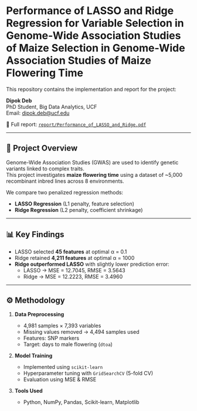 # Performance of LASSO and Ridge Regression for Variable Selection in Genome-Wide Association Studies of Maize Selection in Genome-Wide Association Studies of Maize Flowering Time

This repository contains the implementation and report for the project:

**Dipok Deb**  
PhD Student, Big Data Analytics, UCF  
Email: dipok.deb@ucf.edu  

📄 Full report: [`report/Performance_of_LASSO_and_Ridge.pdf`](report/Performance_of_LASSO_and_Ridge.pdf)

---

## 📖 Project Overview
Genome-Wide Association Studies (GWAS) are used to identify genetic variants linked to complex traits.  
This project investigates **maize flowering time** using a dataset of ~5,000 recombinant inbred lines across 8 environments.  

We compare two penalized regression methods:
- **LASSO Regression** (L1 penalty, feature selection)
- **Ridge Regression** (L2 penalty, coefficient shrinkage)

---

## 📊 Key Findings
- LASSO selected **45 features** at optimal α = 0.1  
- Ridge retained **4,211 features** at optimal α = 1000  
- **Ridge outperformed LASSO** with slightly lower prediction error:
  - LASSO → MSE = 12.7045, RMSE = 3.5643  
  - Ridge → MSE = 12.2223, RMSE = 3.4960  

---

## ⚙️ Methodology
1. **Data Preprocessing**  
   - 4,981 samples × 7,393 variables  
   - Missing values removed → 4,494 samples used  
   - Features: SNP markers  
   - Target: days to male flowering (`dtoa`)

2. **Model Training**  
   - Implemented using `scikit-learn`  
   - Hyperparameter tuning with `GridSearchCV` (5-fold CV)  
   - Evaluation using MSE & RMSE  

3. **Tools Used**  
   - Python, NumPy, Pandas, Scikit-learn, Matplotlib

